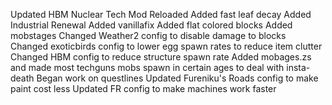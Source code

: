 Updated HBM Nuclear Tech Mod Reloaded
Added fast leaf decay
Added Industrial Renewal
Added vanillafix
Added flat colored blocks
Added mobstages
Changed Weather2 config to disable damage to blocks
Changed exoticbirds config to lower egg spawn rates to reduce item clutter
Changed HBM config to reduce structure spawn rate
Added mobages.zs and made most techguns mobs spawn in certain ages to deal with insta-death
Began work on questlines
Updated Fureniku's Roads config to make paint cost less
Updated FR config to make machines work faster